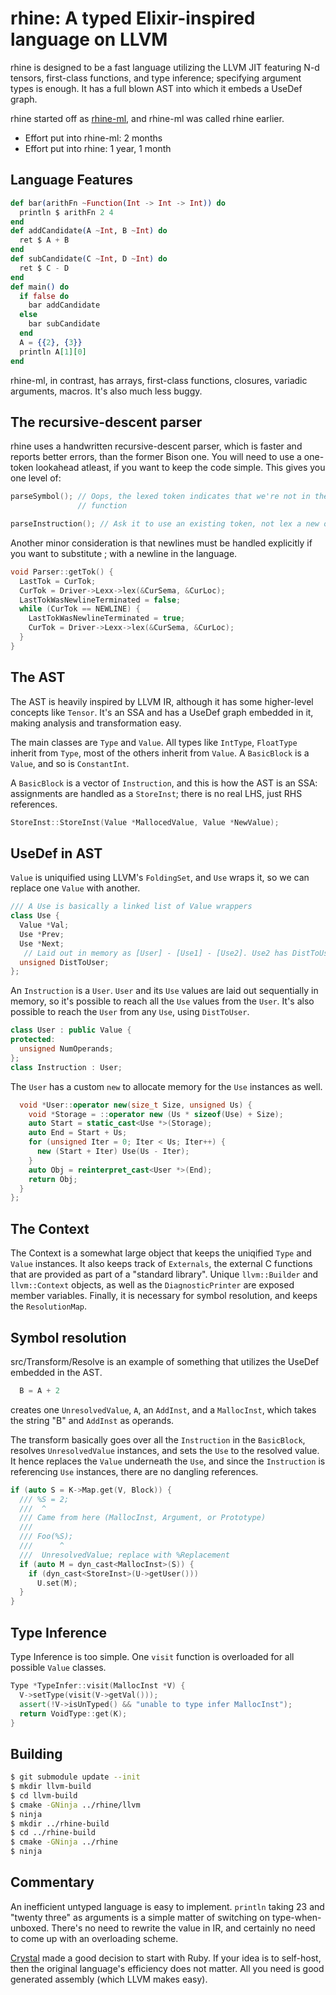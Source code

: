 # rhine: A typed Elixir-inspired language on LLVM

rhine is designed to be a fast language utilizing the LLVM JIT featuring N-d
tensors, first-class functions, and type inference; specifying argument
types is enough. It has a full blown AST into which it embeds a UseDef graph.

rhine started off as [rhine-ml](https://github.com/artagnon/rhine-ml), and
rhine-ml was called rhine earlier.

- Effort put into rhine-ml: 2 months
- Effort put into rhine: 1 year, 1 month

## Language Features

```elixir
def bar(arithFn ~Function(Int -> Int -> Int)) do
  println $ arithFn 2 4
end
def addCandidate(A ~Int, B ~Int) do
  ret $ A + B
end
def subCandidate(C ~Int, D ~Int) do
  ret $ C - D
end
def main() do
  if false do
    bar addCandidate
  else
    bar subCandidate
  end
  A = {{2}, {3}}
  println A[1][0]
end
```

rhine-ml, in contrast, has arrays, first-class functions, closures, variadic
arguments, macros. It's also much less buggy.

## The recursive-descent parser

rhine uses a handwritten recursive-descent parser, which is faster and reports
better errors, than the former Bison one. You will need to use a one-token
lookahead atleast, if you want to keep the code simple. This gives you one level
of:

```cpp
parseSymbol(); // Oops, the lexed token indicates that we're not in the right
               // function

parseInstruction(); // Ask it to use an existing token, not lex a new one
```

Another minor consideration is that newlines must be handled explicitly if you
want to substitute ; with a newline in the language.

```cpp
void Parser::getTok() {
  LastTok = CurTok;
  CurTok = Driver->Lexx->lex(&CurSema, &CurLoc);
  LastTokWasNewlineTerminated = false;
  while (CurTok == NEWLINE) {
    LastTokWasNewlineTerminated = true;
    CurTok = Driver->Lexx->lex(&CurSema, &CurLoc);
  }
}
```

## The AST

The AST is heavily inspired by LLVM IR, although it has some higher-level
concepts like `Tensor`. It's an SSA and has a UseDef graph embedded in it,
making analysis and transformation easy.

The main classes are `Type` and `Value`. All types like `IntType`, `FloatType`
inherit from `Type`, most of the others inherit from `Value`. A `BasicBlock` is
a `Value`, and so is `ConstantInt`.

A `BasicBlock` is a vector of `Instruction`, and this is how the AST is an SSA:
assignments are handled as a `StoreInst`; there is no real LHS, just RHS
references.

```cpp
StoreInst::StoreInst(Value *MallocedValue, Value *NewValue);
```

## UseDef in AST

`Value` is uniquified using LLVM's `FoldingSet`, and `Use` wraps it, so we can
replace one `Value` with another.

```cpp
/// A Use is basically a linked list of Value wrappers
class Use {
  Value *Val;
  Use *Prev;
  Use *Next;
   // Laid out in memory as [User] - [Use1] - [Use2]. Use2 has DistToUser 2
  unsigned DistToUser;
};
```

An `Instruction` is a `User`. `User` and its `Use` values are laid out
sequentially in memory, so it's possible to reach all the `Use` values from the
`User`. It's also possible to reach the `User` from any `Use`, using
`DistToUser`.

```cpp
class User : public Value {
protected:
  unsigned NumOperands;
};
class Instruction : User;
```

The `User` has a custom `new` to allocate memory for the `Use` instances
as well.

```cpp
  void *User::operator new(size_t Size, unsigned Us) {
    void *Storage = ::operator new (Us * sizeof(Use) + Size);
    auto Start = static_cast<Use *>(Storage);
    auto End = Start + Us;
    for (unsigned Iter = 0; Iter < Us; Iter++) {
      new (Start + Iter) Use(Us - Iter);
    }
    auto Obj = reinterpret_cast<User *>(End);
    return Obj;
  }
};
```

## The Context

The Context is a somewhat large object that keeps the uniqified `Type` and
`Value` instances. It also keeps track of `Externals`, the external C functions
that are provided as part of a "standard library". Unique `llvm::Builder` and
`llvm::Context` objects, as well as the `DiagnosticPrinter` are exposed member
variables. Finally, it is necessary for symbol resolution, and keeps the
`ResolutionMap`.

## Symbol resolution

src/Transform/Resolve is an example of something that utilizes the UseDef embedded
in the AST.

```elixir
  B = A + 2
```

creates one `UnresolvedValue`, `A`, an `AddInst`, and a `MallocInst`,
which takes the string "B" and `AddInst` as operands.

The transform basically goes over all the `Instruction` in the `BasicBlock`,
resolves `UnresolvedValue` instances, and sets the `Use` to the resolved value.
It hence replaces the `Value` underneath the `Use`, and since the `Instruction`
is referencing `Use` instances, there are no dangling references.

```cpp
if (auto S = K->Map.get(V, Block)) {
  /// %S = 2;
  ///  ^
  /// Came from here (MallocInst, Argument, or Prototype)
  ///
  /// Foo(%S);
  ///      ^
  ///  UnresolvedValue; replace with %Replacement
  if (auto M = dyn_cast<MallocInst>(S)) {
    if (dyn_cast<StoreInst>(U->getUser()))
      U.set(M);
  }
}
```

## Type Inference

Type Inference is too simple. One `visit` function is overloaded for all
possible `Value` classes.

```cpp
Type *TypeInfer::visit(MallocInst *V) {
  V->setType(visit(V->getVal()));
  assert(!V->isUnTyped() && "unable to type infer MallocInst");
  return VoidType::get(K);
}
```

## Building

```sh
$ git submodule update --init
$ mkdir llvm-build
$ cd llvm-build
$ cmake -GNinja ../rhine/llvm
$ ninja
$ mkdir ../rhine-build
$ cd ../rhine-build
$ cmake -GNinja ../rhine
$ ninja
```

## Commentary

An inefficient untyped language is easy to implement. `println` taking 23 and
"twenty three" as arguments is a simple matter of switching on
type-when-unboxed. There's no need to rewrite the value in IR, and certainly no
need to come up with an overloading scheme.

[Crystal](http://crystal-lang.org/) made a good decision to start with Ruby. If
your idea is to self-host, then the original language's efficiency does not
matter. All you need is good generated assembly (which LLVM makes easy).
